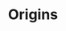 ---
title: Origins
layout: about
permalink: /about/origins/
show_on_about: true
description: We are commited to excellent service with a drive to accomplish our goals.
headline:
  image: "/uploads/origins.jpg"
  title: "Origins"
client_logos:
  - /uploads/client-1.png
  - /uploads/client-2.png
  - /uploads/client-3.png
  - /uploads/client-4.png
  - /uploads/client-5.png
  - /uploads/client-6.png
  - /uploads/client-7.png
  - /uploads/client-8.png
left_content:
  title: Origins
  body: |-
    Our minority partner CNS INTERNATIONAL srl is the evolution of the former group diving company CNS-SOC. COOP. NAZIONALE SOMMOZZATORI founded in 1988 by a previous group of SAIPEM (ENI Group)  senior divers, diving supervisors and diving superintendents, in order to expand and develop its own business on a world wide scale. In Nigeria, we have formed a partnership with CNS International that is focused on building local capacity and offering training and human capital development.

    CNS INTERNATIONAL carries out numerous international projects and has an excellent track record with clients. CNS group continues to grow globally and remains a major player in the Air / Sat diving industry, with improving results both in terms of performance and safety procedures.

    The mission of the CNS group is directed to satisfying its clients' needs and to reach a recognized leadership in the industrial diving services field.

    Safety, human resources care and environment are the key factors of CNS strategy for success.
---